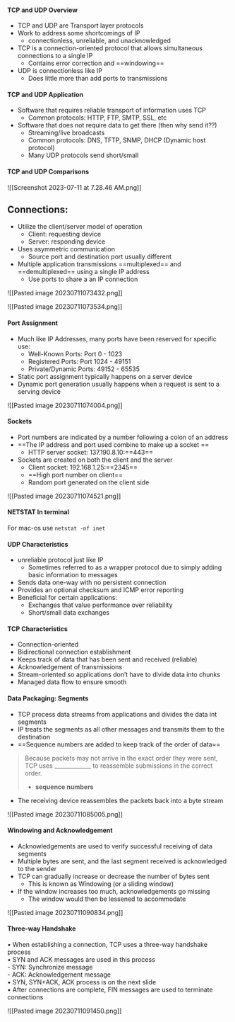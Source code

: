 
#### TCP and UDP Overview
- TCP and UDP are Transport layer protocols
- Work to address some shortcomings of IP 
	- connectionless, unreliable, and unacknowledged
- TCP is a connection-oriented protocol that allows simultaneous connections to a single IP 
	- Contains error correction and ==windowing==  
- UDP is connectionless like IP  
	- Does little more than add ports to transmissions

#### TCP and UDP Application  
- Software that requires reliable transport of information uses TCP  
	- Common protocols: HTTP, FTP, SMTP, SSL, etc  
- Software that does not require data to get there (then why send it??)  
	- Streaming/live broadcasts  
	- Common protocols: DNS, TFTP, SNMP, DHCP (Dynamic host protocol)
	- Many UDP protocols send short/small 
#### TCP and UDP Comparisons


![[Screenshot 2023-07-11 at 7.28.46 AM.png]]

## Connections:

- Utilize the client/server model of operation  
	- Client: requesting device  
	- Server: responding device  
- Uses asymmetric communication  
	- Source port and destination port usually different  
- Multiple application transmissions ==multiplexed== and ==demultiplexed== using a single IP address  
	- Use ports to share a an IP connection

![[Pasted image 20230711073432.png]]

![[Pasted image 20230711073534.png]]

#### Port Assignment
- Much like IP Addresses, many ports have been reserved for specific use:
	- Well-Known Ports: Port 0 - 1023
	- Registered Ports: Port 1024 - 49151
	- Private/Dynamic Ports: 49152 - 65535
- Static port assignment typically happens on a server device
- Dynamic port generation usually happens when a request is sent to a serving device

![[Pasted image 20230711074004.png]]

#### Sockets  
- Port numbers are indicated by a number following a colon of an address  
- ==The IP address and port used combine to make up a socket  ==
	- HTTP server socket: 137.190.8.10:==443==  
- Sockets are created on both the client and the server  
	- Client socket: 192.168.1.25:==2345==  
	- ==High port number on client==
	- Random port generated on the client side

![[Pasted image 20230711074521.png]]

#### NETSTAT In terminal
For mac-os use `netstat -nf inet`

####  UDP Characteristics
- unreliable protocol just like IP
	- Sometimes referred to as a wrapper protocol due to simply adding basic information to messages
- Sends data one-way with no persistent connection
- Provides an optional checksum and ICMP error reporting
- Beneficial for certain applications:
	- Exchanges that value performance over reliability
	- Short/small data exchanges

#### TCP Characteristics  
- Connection-oriented  
- Bidirectional connection establishment  
- Keeps track of data that has been sent and received (reliable)  
- Acknowledgement of transmissions  
- Stream-oriented so applications don’t have to divide data into chunks  
- Managed data flow to ensure smooth 

#### Data Packaging: Segments
- TCP process data streams from applications and divides the data int segments
- IP treats the segments as all other messages and transmits them to the destination
- ==Sequence numbers are added to keep track of the order of data==
> Because packets may not arrive in the exact order they were sent, TCP uses _____________ to reassemble submissions in the correct order.
> - **sequence numbers**
- The receiving device reassembles the packets back into a byte stream

![[Pasted image 20230711085005.png]]

#### Windowing and Acknowledgement
- Acknowledgements are used to verify successful receiving of data segments  
- Multiple bytes are sent, and the last segment received is acknowledged to the sender  
- TCP can gradually increase or decrease the number of bytes sent  
	- This is known as Windowing (or a sliding window)  
- If the window increases too much, acknowledgements go missing  
	- The window would then be lessened to accommodate

![[Pasted image 20230711090834.png]]

#### Three-way Handshake  
• When establishing a connection, TCP uses a three-way handshake process  
• SYN and ACK messages are used in this process  
	- SYN: Synchronize message  
	- ACK: Acknowledgement message  
• SYN, SYN+ACK, ACK process is on the next slide  
• After connections are complete, FIN messages are used to terminate connections

![[Pasted image 20230711091450.png]]